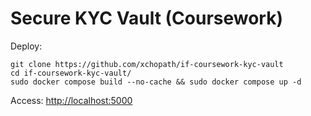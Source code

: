 # Secure KYC Vault (Coursework)

Deploy:
```
git clone https://github.com/xchopath/if-coursework-kyc-vault
cd if-coursework-kyc-vault/
sudo docker compose build --no-cache && sudo docker compose up -d
```

Access: <http://localhost:5000>
